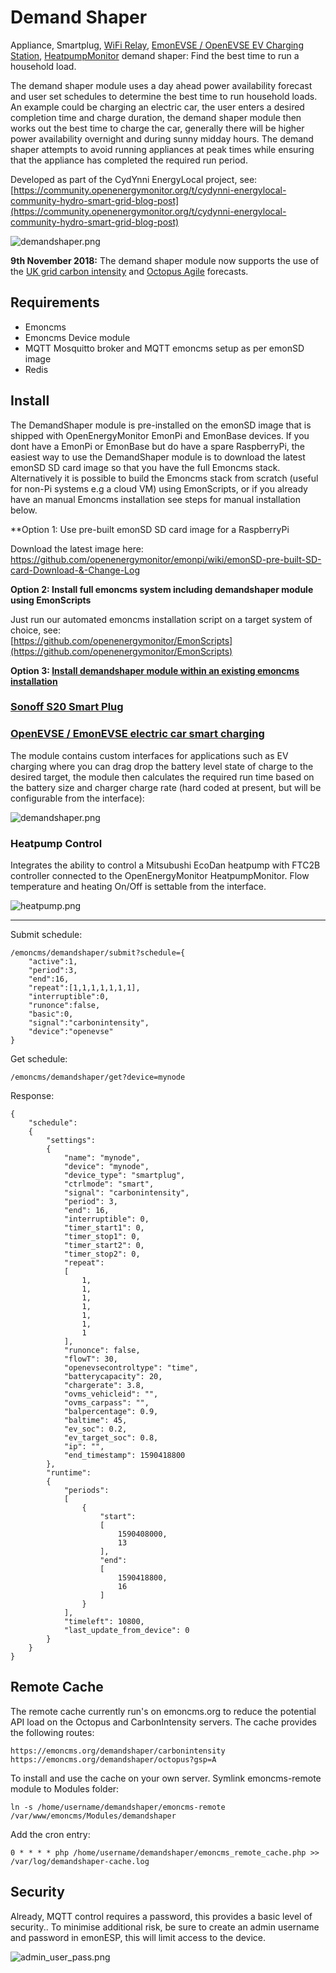 # Demand Shaper

Appliance, Smartplug, [WiFi Relay](https://shop.openenergymonitor.com/wifi-mqtt-relay-thermostat/), [EmonEVSE / OpenEVSE EV Charging Station](https://guide.openenergymonitor.org/integrations/ev-charging/), [HeatpumpMonitor](https://heatpumpmonitor.org/) demand shaper: Find the best time to run a household load.

The demand shaper module uses a day ahead power availability forecast and user set schedules to determine the best time to run household loads. An example could be charging an electric car, the user enters a desired completion time and charge duration, the demand shaper module then works out the best time to charge the car, generally there will be higher power availability overnight and during sunny midday hours. The demand shaper attempts to avoid running appliances at peak times while ensuring that the appliance has completed the required run period.

Developed as part of the CydYnni EnergyLocal project, see:
[https://community.openenergymonitor.org/t/cydynni-energylocal-community-hydro-smart-grid-blog-post](https://community.openenergymonitor.org/t/cydynni-energylocal-community-hydro-smart-grid-blog-post)

![demandshaper.png](images/demandshaper.png?v=1)

**9th November 2018:** The demand shaper module now supports the use of the [UK grid carbon intensity](https://carbonintensity.org.uk) and [Octopus Agile](https://octopus.energy/agile/) forecasts.

## Requirements

- Emoncms
- Emoncms Device module
- MQTT Mosquitto broker and MQTT emoncms setup as per emonSD image
- Redis

## Install

The DemandShaper module is pre-installed on the emonSD image that is shipped with OpenEnergyMonitor EmonPi and EmonBase devices. If you dont have a EmonPi or EmonBase but do have a spare RaspberryPi, the easiest way to use the DemandShaper module is to download the latest emonSD SD card image so that you have the full Emoncms stack. Alternatively it is possible to build the Emoncms stack from scratch (useful for non-Pi systems e.g a cloud VM) using EmonScripts, or if you already have an manual Emoncms installation see steps for manual installation below.

**Option 1: Use pre-built emonSD SD card image for a RaspberryPi

Download the latest image here:<br>
https://github.com/openenergymonitor/emonpi/wiki/emonSD-pre-built-SD-card-Download-&-Change-Log

**Option 2: Install full emoncms system including demandshaper module using EmonScripts**

Just run our automated emoncms installation script on a target system of choice, see:<br>
[https://github.com/openenergymonitor/EmonScripts](https://github.com/openenergymonitor/EmonScripts)

**Option 3: [Install demandshaper module within an existing emoncms installation](docs/manual-install.md)**

### [Sonoff S20 Smart Plug](https://guide.openenergymonitor.org/integrations/demandshaper-sonoff/)

### [OpenEVSE / EmonEVSE electric car smart charging](https://guide.openenergymonitor.org/integrations/demandshaper-openevse/)

The module contains custom interfaces for applications such as EV charging where you can drag drop the battery level state of charge to the desired target, the module then calculates the required run time based on the battery size and charger charge rate (hard coded at present, but will be configurable from the interface):

![demandshaper.png](images/demandshaper.png)

### Heatpump Control

Integrates the ability to control a Mitsubushi EcoDan heatpump with FTC2B controller connected to the OpenEnergyMonitor HeatpumpMonitor. Flow temperature and heating On/Off is settable from the interface.

![heatpump.png](images/heatpump.png)

---

Submit schedule:

    /emoncms/demandshaper/submit?schedule={
        "active":1,
        "period":3,
        "end":16,
        "repeat":[1,1,1,1,1,1,1],
        "interruptible":0,
        "runonce":false,
        "basic":0,
        "signal":"carbonintensity",
        "device":"openevse"
    }
    
    
Get schedule:

    /emoncms/demandshaper/get?device=mynode

Response:

    {
        "schedule":
        {
            "settings":
            {
                "name": "mynode",
                "device": "mynode",
                "device_type": "smartplug",
                "ctrlmode": "smart",
                "signal": "carbonintensity",
                "period": 3,
                "end": 16,
                "interruptible": 0,
                "timer_start1": 0,
                "timer_stop1": 0,
                "timer_start2": 0,
                "timer_stop2": 0,
                "repeat":
                [
                    1,
                    1,
                    1,
                    1,
                    1,
                    1,
                    1
                ],
                "runonce": false,
                "flowT": 30,
                "openevsecontroltype": "time",
                "batterycapacity": 20,
                "chargerate": 3.8,
                "ovms_vehicleid": "",
                "ovms_carpass": "",
                "balpercentage": 0.9,
                "baltime": 45,
                "ev_soc": 0.2,
                "ev_target_soc": 0.8,
                "ip": "",
                "end_timestamp": 1590418800
            },
            "runtime":
            {
                "periods":
                [
                    {
                        "start":
                        [
                            1590408000,
                            13
                        ],
                        "end":
                        [
                            1590418800,
                            16
                        ]
                    }
                ],
                "timeleft": 10800,
                "last_update_from_device": 0
            }
        }
    }

## Remote Cache

The remote cache currently run's on emoncms.org to reduce the potential API load on the Octopus and CarbonIntensity servers. The cache provides the following routes:

    https://emoncms.org/demandshaper/carbonintensity
    https://emoncms.org/demandshaper/octopus?gsp=A

To install and use the cache on your own server. Symlink emoncms-remote module to Modules folder:

    ln -s /home/username/demandshaper/emoncms-remote /var/www/emoncms/Modules/demandshaper


Add the cron entry:

    0 * * * * php /home/username/demandshaper/emoncms_remote_cache.php >> /var/log/demandshaper-cache.log

## Security

Already, MQTT control requires a password, this provides a basic level of security..
To minimise additional risk, be sure to create an admin username and password in emonESP, this will limit access to the device.

![admin_user_pass.png](images/admin_pass.png)
